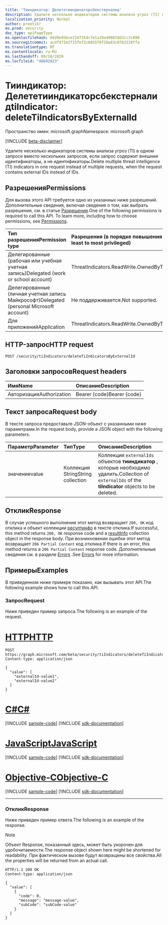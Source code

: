 ```yaml
---
title: 'Тииндикатор: Делететииндикаторсбекстерналид'
description: Удалите несколько индикаторов системы анализа угроз (TI) в одном запросе, а не несколько запросов, а запрос содержит внешние идентификаторы, а не идентификаторы.
localization_priority: Normal
author: preetikr
ms.prod: security
doc_type: apiPageType
ms.openlocfilehash: 04d9e95bce724f354c7e1a39e49083dd3cc3c090
ms.sourcegitcommit: acdf972e2f25fef2c6855f6f28a63c0762228ffa
ms.translationtype: MT
ms.contentlocale: ru-RU
ms.lasthandoff: 09/18/2020
ms.locfileid: "48042823"
---
```

# <a name="tiindicator-deletetiindicatorsbyexternalid"></a><span data-ttu-id="e2b39-103">Тииндикатор: Делететииндикаторсбекстерналид</span><span class="sxs-lookup"><span data-stu-id="e2b39-103">tiIndicator: deleteTiIndicatorsByExternalId</span></span>

<span data-ttu-id="e2b39-104">Пространство имен: microsoft.graph</span><span class="sxs-lookup"><span data-stu-id="e2b39-104">Namespace: microsoft.graph</span></span>

[!INCLUDE [beta-disclaimer](../../includes/beta-disclaimer.md)]

<span data-ttu-id="e2b39-105">Удалите несколько индикаторов системы анализа угроз (TI) в одном запросе вместо нескольких запросов, если запрос содержит внешние идентификаторы, а не идентификаторы.</span><span class="sxs-lookup"><span data-stu-id="e2b39-105">Delete multiple threat intelligence (TI) indicators in one request instead of multiple requests, when the request contains external IDs instead of IDs.</span></span>

## <a name="permissions"></a><span data-ttu-id="e2b39-106">Разрешения</span><span class="sxs-lookup"><span data-stu-id="e2b39-106">Permissions</span></span>

<span data-ttu-id="e2b39-p101">Для вызова этого API требуется одно из указанных ниже разрешений. Дополнительные сведения, включая сведения о том, как выбрать разрешения, см. в статье [Разрешения](/graph/permissions-reference).</span><span class="sxs-lookup"><span data-stu-id="e2b39-p101">One of the following permissions is required to call this API. To learn more, including how to choose permissions, see [Permissions](/graph/permissions-reference).</span></span>

| <span data-ttu-id="e2b39-109">Тип разрешения</span><span class="sxs-lookup"><span data-stu-id="e2b39-109">Permission type</span></span>  | <span data-ttu-id="e2b39-110">Разрешения (в порядке повышения привилегий)</span><span class="sxs-lookup"><span data-stu-id="e2b39-110">Permissions (from least to most privileged)</span></span> |
|:---------------------------------------|:--------------------------------------------|
| <span data-ttu-id="e2b39-111">Делегированные (рабочая или учебная учетная запись)</span><span class="sxs-lookup"><span data-stu-id="e2b39-111">Delegated (work or school account)</span></span>     | <span data-ttu-id="e2b39-112">ThreatIndicators.ReadWrite.OwnedBy</span><span class="sxs-lookup"><span data-stu-id="e2b39-112">ThreatIndicators.ReadWrite.OwnedBy</span></span> |
| <span data-ttu-id="e2b39-113">Делегированные (личная учетная запись Майкрософт)</span><span class="sxs-lookup"><span data-stu-id="e2b39-113">Delegated (personal Microsoft account)</span></span> | <span data-ttu-id="e2b39-114">Не поддерживается.</span><span class="sxs-lookup"><span data-stu-id="e2b39-114">Not supported.</span></span> |
| <span data-ttu-id="e2b39-115">Для приложений</span><span class="sxs-lookup"><span data-stu-id="e2b39-115">Application</span></span>                            | <span data-ttu-id="e2b39-116">ThreatIndicators.ReadWrite.OwnedBy</span><span class="sxs-lookup"><span data-stu-id="e2b39-116">ThreatIndicators.ReadWrite.OwnedBy</span></span> |

## <a name="http-request"></a><span data-ttu-id="e2b39-117">HTTP-запрос</span><span class="sxs-lookup"><span data-stu-id="e2b39-117">HTTP request</span></span>

<!-- { "blockType": "ignored" } -->

```http
POST /security/tiIndicators/deleteTiIndicatorsByExternalId
```

## <a name="request-headers"></a><span data-ttu-id="e2b39-118">Заголовки запросов</span><span class="sxs-lookup"><span data-stu-id="e2b39-118">Request headers</span></span>

| <span data-ttu-id="e2b39-119">Имя</span><span class="sxs-lookup"><span data-stu-id="e2b39-119">Name</span></span>          | <span data-ttu-id="e2b39-120">Описание</span><span class="sxs-lookup"><span data-stu-id="e2b39-120">Description</span></span>   |
|:--------------|:--------------|
| <span data-ttu-id="e2b39-121">Авторизация</span><span class="sxs-lookup"><span data-stu-id="e2b39-121">Authorization</span></span> | <span data-ttu-id="e2b39-122">Bearer {code}</span><span class="sxs-lookup"><span data-stu-id="e2b39-122">Bearer {code}</span></span> |

## <a name="request-body"></a><span data-ttu-id="e2b39-123">Текст запроса</span><span class="sxs-lookup"><span data-stu-id="e2b39-123">Request body</span></span>

<span data-ttu-id="e2b39-124">В тексте запроса предоставьте JSON-объект с указанными ниже параметрами.</span><span class="sxs-lookup"><span data-stu-id="e2b39-124">In the request body, provide a JSON object with the following parameters.</span></span>

| <span data-ttu-id="e2b39-125">Параметр</span><span class="sxs-lookup"><span data-stu-id="e2b39-125">Parameter</span></span>    | <span data-ttu-id="e2b39-126">Тип</span><span class="sxs-lookup"><span data-stu-id="e2b39-126">Type</span></span>        | <span data-ttu-id="e2b39-127">Описание</span><span class="sxs-lookup"><span data-stu-id="e2b39-127">Description</span></span> |
|:-------------|:------------|:------------|
|<span data-ttu-id="e2b39-128">значение</span><span class="sxs-lookup"><span data-stu-id="e2b39-128">value</span></span>|<span data-ttu-id="e2b39-129">Коллекция String</span><span class="sxs-lookup"><span data-stu-id="e2b39-129">String collection</span></span>| <span data-ttu-id="e2b39-130">Коллекция `externalIds` объектов **тииндикатор** , которые необходимо удалить.</span><span class="sxs-lookup"><span data-stu-id="e2b39-130">Collection of `externalIds` of the **tiIndicator** objects to be deleted.</span></span> |

## <a name="response"></a><span data-ttu-id="e2b39-131">Отклик</span><span class="sxs-lookup"><span data-stu-id="e2b39-131">Response</span></span>

<span data-ttu-id="e2b39-132">В случае успешного выполнения этот метод возвращает `200, OK` код отклика и объект коллекции [ресултинфо](../resources/resultinfo.md) в тексте отклика.</span><span class="sxs-lookup"><span data-stu-id="e2b39-132">If successful, this method returns `200, OK` response code and a [resultInfo](../resources/resultinfo.md) collection object in the response body.</span></span> <span data-ttu-id="e2b39-133">При возникновении ошибки этот метод возвращает `206 Partial Content` код отклика.</span><span class="sxs-lookup"><span data-stu-id="e2b39-133">If there is an error, this method returns a `206 Partial Content` response code.</span></span>  <span data-ttu-id="e2b39-134">Дополнительные сведения см. в разделе [Errors](../resources/security-error-codes.md#threat-indicator-bulk-action-errors) .</span><span class="sxs-lookup"><span data-stu-id="e2b39-134">See [Errors](../resources/security-error-codes.md#threat-indicator-bulk-action-errors) for more information.</span></span>

## <a name="examples"></a><span data-ttu-id="e2b39-135">Примеры</span><span class="sxs-lookup"><span data-stu-id="e2b39-135">Examples</span></span>

<span data-ttu-id="e2b39-136">В приведенном ниже примере показано, как вызывать этот API.</span><span class="sxs-lookup"><span data-stu-id="e2b39-136">The following example shows how to call this API.</span></span>

### <a name="request"></a><span data-ttu-id="e2b39-137">Запрос</span><span class="sxs-lookup"><span data-stu-id="e2b39-137">Request</span></span>

<span data-ttu-id="e2b39-138">Ниже приведен пример запроса.</span><span class="sxs-lookup"><span data-stu-id="e2b39-138">The following is an example of the request.</span></span>

# <a name="http"></a>[<span data-ttu-id="e2b39-139">HTTP</span><span class="sxs-lookup"><span data-stu-id="e2b39-139">HTTP</span></span>](#tab/http)
<!-- {
  "blockType": "request",
  "name": "tiindicator_deletetiindicatorsbyexternalid",
  "isCollection":"true"
}-->

```http
POST https://graph.microsoft.com/beta/security/tiIndicators/deleteTiIndicatorsByExternalId
Content-type: application/json

{
  "value": [
    "externalId-value1",
    "externalId-value2"
  ]
}
```
# <a name="c"></a>[<span data-ttu-id="e2b39-140">C#</span><span class="sxs-lookup"><span data-stu-id="e2b39-140">C#</span></span>](#tab/csharp)
[!INCLUDE [sample-code](../includes/snippets/csharp/tiindicator-deletetiindicatorsbyexternalid-csharp-snippets.md)]
[!INCLUDE [sdk-documentation](../includes/snippets/snippets-sdk-documentation-link.md)]

# <a name="javascript"></a>[<span data-ttu-id="e2b39-141">JavaScript</span><span class="sxs-lookup"><span data-stu-id="e2b39-141">JavaScript</span></span>](#tab/javascript)
[!INCLUDE [sample-code](../includes/snippets/javascript/tiindicator-deletetiindicatorsbyexternalid-javascript-snippets.md)]
[!INCLUDE [sdk-documentation](../includes/snippets/snippets-sdk-documentation-link.md)]

# <a name="objective-c"></a>[<span data-ttu-id="e2b39-142">Objective-C</span><span class="sxs-lookup"><span data-stu-id="e2b39-142">Objective-C</span></span>](#tab/objc)
[!INCLUDE [sample-code](../includes/snippets/objc/tiindicator-deletetiindicatorsbyexternalid-objc-snippets.md)]
[!INCLUDE [sdk-documentation](../includes/snippets/snippets-sdk-documentation-link.md)]

---


### <a name="response"></a><span data-ttu-id="e2b39-143">Отклик</span><span class="sxs-lookup"><span data-stu-id="e2b39-143">Response</span></span>

<span data-ttu-id="e2b39-144">Ниже приведен пример ответа.</span><span class="sxs-lookup"><span data-stu-id="e2b39-144">The following is an example of the response.</span></span>

> [!NOTE]
> <span data-ttu-id="e2b39-145">Объект Response, показанный здесь, может быть укорочен для удобочитаемости.</span><span class="sxs-lookup"><span data-stu-id="e2b39-145">The response object shown here might be shortened for readability.</span></span> <span data-ttu-id="e2b39-146">При фактическом вызове будут возвращены все свойства.</span><span class="sxs-lookup"><span data-stu-id="e2b39-146">All the properties will be returned from an actual call.</span></span>

<!-- {
  "blockType": "response",
  "truncated": true,
  "@odata.type": "microsoft.graph.resultInfo",
  "isCollection": true
} -->

```http
HTTP/1.1 200 OK
Content-type: application/json

{
  "value": [
    {
      "code": 0,
      "message": "message-value",
      "subCode": "subCode-value"
    }
  ]
}
```

<!-- uuid: 16cd6b66-4b1a-43a1-adaf-3a886856ed98
2019-02-04 14:57:30 UTC -->
<!-- {
  "type": "#page.annotation",
  "description": "tiIndicator: deleteTiIndicatorsByExternalId",
  "keywords": "",
  "section": "documentation",
  "tocPath": "",
  "suppressions": [
  ]
}-->


